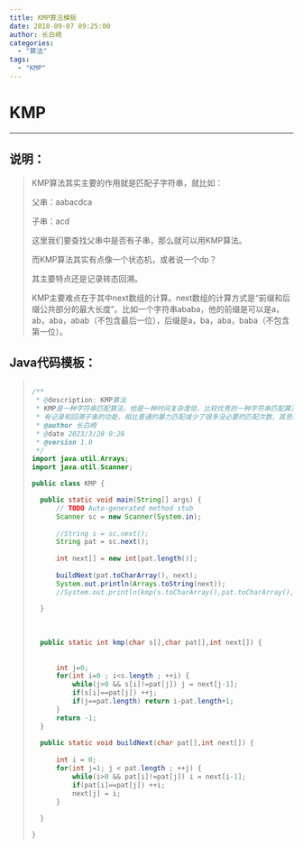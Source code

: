 ```yaml
---
title: KMP算法模板
date: 2018-09-07 09:25:00
author: 长白崎
categories:
  - "算法"
tags:
  - "KMP"
---
```




# KMP

---

## 说明：

> KMP算法其实主要的作用就是匹配子字符串，就比如：
>
> 父串：aabacdca
>
> 子串：acd
>
> 这里我们要查找父串中是否有子串，那么就可以用KMP算法。
>
> 而KMP算法其实有点像一个状态机，或者说一个dp？
>
> 其主要特点还是记录转态回溯。
>
> KMP主要难点在于其中next数组的计算。next数组的计算方式是“前缀和后缀公共部分的最大长度”。比如一个字符串ababa，他的前缀是可以是a，ab，aba，abab（不包含最后一位），后缀是a，ba，aba，baba（不包含第一位）。
>
> 

## Java代码模板：

> ```java
> 
> /**
>  * @description: KMP算法
>  * KMP是一种字符串匹配算法，他是一种时间复杂度低，比较优秀的一种字符串匹配算法，一般可以拿来做一下字符串匹配类的题目。他与一般的暴力匹配比较其有点就是
>  * 有记录和回溯子串的功能，相比普通的暴力匹配减少了很多没必要的匹配次数，其思想概念有点类似于dp，和简单状态机。
>  * @author 长白崎
>  * @date 2023/3/28 0:28
>  * @version 1.0
>  */
> import java.util.Arrays;
> import java.util.Scanner;
> 
> public class KMP {
> 
> 	public static void main(String[] args) {
> 		// TODO Auto-generated method stub
> 		Scanner sc = new Scanner(System.in);
> 		
> 		//String s = sc.next();
> 		String pat = sc.next();
> 		
> 		int next[] = new int[pat.length()];
> 		
> 		buildNext(pat.toCharArray(), next);
> 		System.out.println(Arrays.toString(next));
> 		//System.out.println(kmp(s.toCharArray(),pat.toCharArray(),next));
> 		
> 	}
> 	
> 	
> 	
> 	public static int kmp(char s[],char pat[],int next[]) {
> 		
> 		
> 		int j=0;
> 		for(int i=0 ; i<s.length ; ++i) {
> 			while(j>0 && s[i]!=pat[j]) j = next[j-1];
> 			if(s[i]==pat[j]) ++j;
> 			if(j==pat.length) return i-pat.length+1;
> 		}
> 		return -1;
> 	}
> 	
> 	public static void buildNext(char pat[],int next[]) {
> 		
> 		int i = 0;
> 		for(int j=1; j < pat.length ; ++j) {
> 			while(i>0 && pat[i]!=pat[j]) i = next[i-1];
> 			if(pat[i]==pat[j]) ++i;
> 			next[j] = i;
> 		}
> 		
> 	}
> 
> }
> ```